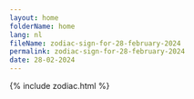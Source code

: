 ```yaml
---
layout: home
folderName: home
lang: nl
fileName: zodiac-sign-for-28-february-2024
permalink: zodiac-sign-for-28-february-2024
date: 28-02-2024
---
```

{% include zodiac.html %}
